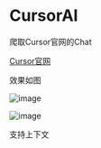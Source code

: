 # CursorAI
爬取Cursor官网的Chat

[Cursor官网](https://cursor.sh/)

效果如图

![image](https://github.com/Gingmzmzx/CursorAI/assets/49107602/919e9167-856b-4884-8d01-dfc6918cbe6f)

![image](https://github.com/Gingmzmzx/CursorAI/assets/49107602/718e856d-2c97-4f5d-8480-f90f90a94492)

支持上下文
